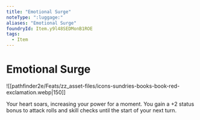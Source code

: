 ```yaml
---
title: "Emotional Surge"
noteType: ":luggage:"
aliases: "Emotional Surge"
foundryId: Item.y9l48SEDMonB1ROE
tags:
  - Item
---
```


# Emotional Surge
![[pathfinder2e/Feats/zz_asset-files/icons-sundries-books-book-red-exclamation.webp|150]]

Your heart soars, increasing your power for a moment. You gain a +2 status bonus to attack rolls and skill checks until the start of your next turn.


